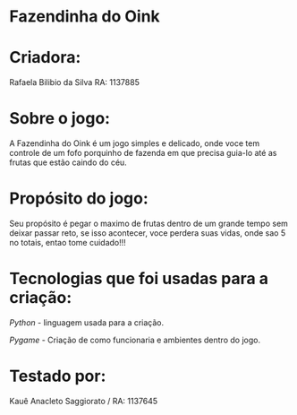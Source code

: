 # Fazendinha do Oink

# Criadora:
Rafaela Bilibio da Silva
RA: 1137885

# Sobre o jogo:

A Fazendinha do Oink é um jogo simples e delicado, onde voce tem controle de um fofo porquinho de fazenda em que precisa guia-lo até as frutas que estão caindo do céu.

# Propósito do jogo:

Seu propósito é pegar o maximo de frutas dentro de um grande tempo sem deixar passar reto, se isso acontecer, voce perdera suas vidas, onde sao 5 no totais, entao tome cuidado!!!

# Tecnologias que foi usadas para a criação:

*Python* - linguagem usada para a criação.

*Pygame* - Criação de como funcionaria e ambientes dentro do jogo.

# Testado por:

Kauê Anacleto Saggiorato / RA: 1137645
